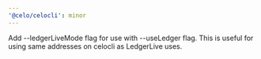 ```yaml
---
'@celo/celocli': minor
---
```


Add --ledgerLiveMode flag for use with --useLedger flag. This is useful for using same addresses on celocli as LedgerLive uses.
